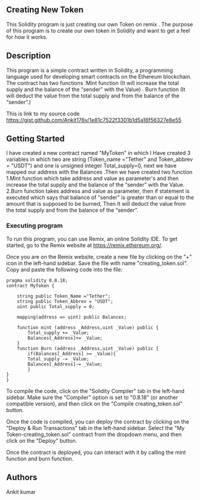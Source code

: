 ## Creating New Token 

This Solidity program is just creating our own Token on remix . The purpose of this program is to create our own token in Solidity and want to get a feel for how it works.

## Description

This program is a simple contract written in Solidity, a programming language used for developing smart contracts on the Ethereum blockchain. The contract has two functions :Mint function (It will increase the total supply and the balance of the “sender” with the Value) . Burn function (It will deduct the value from the total supply and from the balance of the “sender”.) 

This is link to my source code https://gist.github.com/Ankit176y/1e81c7522f3301b1d5a16f56327e8e55

## Getting Started
I have created a new contract named "MyToken" in which I Have created 3 variables in which two are string (Token_name ="Tether" and Token_abbrev = "USDT") and one is unsigned integer Total_supply=0, next we have mapped our address with the Balances .Then we have created two function 1.Mint function which take address and value as parameter's and then increase the total supply and the balance of the “sender” with the Value.
2.Burn function takes address and value as parameter, then if statement is executed which says that balance of "sender" is greater than or equal to the amount that is supposed to be burned, Then It will deduct the value from the total supply and from the balance of the “sender”.

### Executing program

To run this program, you can use Remix, an online Solidity IDE. To get started, go to the Remix website at https://remix.ethereum.org/.

Once you are on the Remix website, create a new file by clicking on the "+" icon in the left-hand sidebar. Save the file with name "creating_token.sol". Copy and paste the following code into the file:


    pragma solidity 0.8.18;
    contract MyToken {

        string public Token_Name ="Tether";
        string public Token_Abbrev = "USDT";
        uint public Total_supply = 0;

        mapping(address => uint) public Balances;

        function mint (address _Address,uint _Value) public {
            Total_supply += _Value;
            Balances[_Address]+= _Value;
        }
        function Burn (address _Address,uint _Value) public {
            if(Balances[_Address] >= _Value){
            Total_supply -= _Value;
            Balances[_Address]-= _Value;
            }
    }
    }
To compile the code, click on the "Solidity Compiler" tab in the left-hand sidebar. Make sure the "Compiler" option is set to "0.8.18" (or another compatible version), and then click on the "Compile creating_token.sol" button.

Once the code is compiled, you can deploy the contract by clicking on the "Deploy & Run Transactions" tab in the left-hand sidebar. Select the "My Token-creating_token.sol" contract from the dropdown menu, and then click on the "Deploy" button.

Once the contract is deployed, you can interact with it by calling the mint function and burn function. 

## Authors

Ankit kumar

